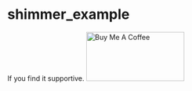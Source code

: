 # shimmer_example

If you find it supportive. <a href="https://www.buymeacoffee.com/nabindhakal" target="_blank"><img src="https://cdn.buymeacoffee.com/buttons/default-orange.png" alt="Buy Me A Coffee" height="100" width="200"></a>

